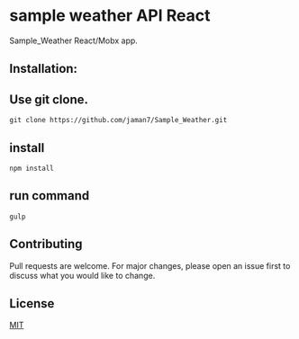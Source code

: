 # sample weather API React
Sample_Weather React/Mobx app.

## Installation:

## Use git clone.
```
git clone https://github.com/jaman7/Sample_Weather.git
```
## install
```
npm install
```

## run command

```
gulp
```

## Contributing
Pull requests are welcome. For major changes, please open an issue first to discuss what you would like to change.

## License
[MIT](https://choosealicense.com/licenses/mit/)
